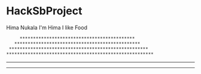 # HackSbProject
Hima Nukala
I'm Hima I like Food

         *******************************************
       ***********************************************
     ****************************************************
    *******************************************************
 ************************************************************
***************************************************************